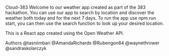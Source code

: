 Cloud-383
Welcome to our weather app created as part of the 383 hackathon. You can use our app to search by location and discover the weather both today and for the next 7 days. To run the app use npm run start, you can then use the search function to look up your desired location.

This is a React app created using the Open Weather API.

Authors
@tasniimbari
@AmandaRichards
@Rubengon84
@waynethrower
@sandraskolarczyk
